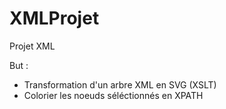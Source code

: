 # XMLProjet
Projet XML

But : 
  - Transformation d'un arbre XML en SVG (XSLT)
  - Colorier les noeuds séléctionnés en XPATH
